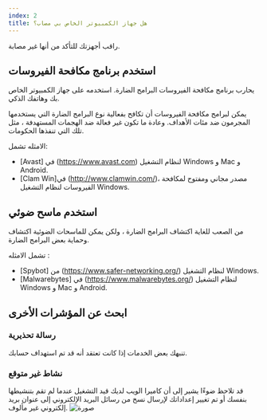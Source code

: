 ```yaml
---
index: 2
title: هل جهاز الكمبيوتر الخاص بي مصاب؟
---
```

راقب أجهزتك للتأكد من أنها غير مصابة.

## استخدم برنامج مكافحة الفيروسات

يحارب برنامج مكافحة الفيروسات البرامج الضارة. استخدمه على جهاز الكمبيوتر الخاص بك وهاتفك الذكي.

يمكن لبرامج مكافحة الفيروسات أن تكافح بفعالية نوع البرامج الضارة التي يستخدمها المجرمون ضد مئات الأهداف. وعادة ما تكون غير فعالة ضد الهجمات المستهدفة ، مثل تلك التي تنفذها الحكومات.

الامثله تشمل:

*   [Avast] في (https://www.avast.com) لنظام التشغيل Windows و Mac و Android.
*   [Clam Win]في (http://www.clamwin.com/)، مصدر مجاني ومفتوح لمكافحة الفيروسات لنظام التشغيل Windows.

## استخدم ماسح ضوئي

من الصعب للغاية اكتشاف البرامج الضارة ، ولكن يمكن للماسحات الضوئية اكتشاف وحماية بعض البرامج الضارة.

تشمل الامثله :

*   [Spybot] من  (https://www.safer-networking.org/) لنظام التشغيل Windows.
*   [Malwarebytes] في (https://www.malwarebytes.org/) لنظام التشغيل Windows و Mac و Android.

## ابحث عن المؤشرات الأخرى

### رسالة تحذيرية
تنبهك بعض الخدمات إذا كانت تعتقد أنه قد تم استهداف حسابك.

### نشاط غير متوقع
قد تلاحظ ضوءًا يشير إلى أن كاميرا الويب لديك قيد التشغيل عندما لم تقم بتنشيطها بنفسك أو تم تغيير إعداداتك لإرسال نسخ من رسائل البريد الإلكتروني إلى عنوان بريد إلكتروني غير مألوف.
![صورة](malware2.png)